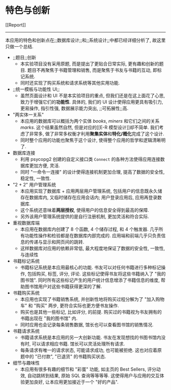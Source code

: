# 特色与创新

[[Report]]

---

本应用的特色和创新点在;;数据库设计;;和;;系统设计;;中都已经详细分析了, 故这里只做一个总结.

* ;;题目;;创新
    * 本实验项目没有采用原题, 而是提出了更贴合日常实际, 更有趣和创新的题目. 题目不再聚焦于书籍管理和销售, 而是聚焦于书友与书籍的互动, 即标记系统.
    * 同时还实现了购买系统和请求系统等其他实用功能.
* ;;统一模板与功能性 UI;;
    * 虽然页面设计和 UI 不是本实验项目的重点, 但我们还是在这上面花了心思, 致力于增强它们的**功能性**. 具体的, 我们的 UI 设计使得应用更具有吸引力, 更易操作, 指引性强, 数据展示能力突出, ;;可拓展性;;高.
* "两实体一关系"
    * 本应用的数据库可以概括为两个实体 *books*, *miners* 和它们之间的关系 *marks*. 这个结果虽然自然, 但是对应的[[E-R 模型设计]]却不简单. 我们考虑了非常多, 做了非常多权衡才利用**聚集实体**和**特化/概化**完成了这个设计.
    * 同时整个应用的功能也聚焦于这个设计, 使得整个应用的哲学和逻辑清晰明了.
* 数据库连接
    * 利用 psycopg2 创建的自定义接口类 `Connect` 的各种方法使得应用连接数据库更加方便, 灵活.
    * 同时 "一命令一连接" 的设计使得连接机制更加合理, 提高了数据的安全性, 稳定性, 一致性.
* "2 + 2" 用户管理系统
    * 本应用实现了数据库 + 应用两层用户管理系统, 包括用户的信息既永久储存在数据库内, 又临时储存在应用会话内; 用户登录应用后, 应用再登录数据库.
    * 这个系统还意味着**两层授权**, 使得用户的信息安全得到最高的保障.
    * 另外该用户管理系统提供的是自行注册机制, 更加灵活和符合实际.
* 重视数据库端
    * 本应用在数据库内创建了 8 个函数, 4 个储存过程, 和 4 个触发器. 几乎所有功能性操作和检验都是在数据库内部完成的. 应用端和前端几乎只负责信息的传递与显示和网页间的跳转.
    * 这样数据库对应用的依赖非常低, 最大程度地保证了数据的安全性, 一致性, 与连续性
* 书籍标记系统
    * 书籍标记系统是本应用最核心的功能. 书友可以对任何书籍进行多种标记操作, 包括购买, 标签, 评分, 评论. 这些标记使得书友将这些书籍纳入了 "我的图书馆". 同时所有这些标记产生的用户统计信息增添了书籍信息的维度, 帮助图书馆用户对这些书籍获得更深的了解.
* 书籍购买系统
    * 本应用也实现了书籍销售系统, 并创新性地将购买过程分解为了 "加入购物车" 和 "购买" 两步, 更符合实际也更方便书友操作.
    * 购买也是其他一些标记, 比如评分, 的前提. 购买过的书籍视为书友拥有的书籍出现在 "我的图书馆" 内.
    * 同时应用也会记录每条销售数据, 馆长也可以查看图书馆的销售情况.
* 书籍请求系统
    * 书籍请求系统是本应用的另一大创新功能. 书友在发现想找的书图书馆内没有时, 可以请求相应书籍. 馆长可以灵活处理所有请求.
    * 每条请求有唯一的请求状态, 可能请求成功, 也可能被拒绝. 这也对应着原题中的 "已付款", "已退货" 的书籍购买状态.
* 细节与趣味性
    * 本应用有很多有趣的细节和 "彩蛋" 功能, 如主页的 Best Sellers, 评分动效, 自动跳转到结果, 原始 SQL 查询等等等等. 这使得用户与应用的交互体验更加良好, 让本应用更加接近于一个 "好的产品".
